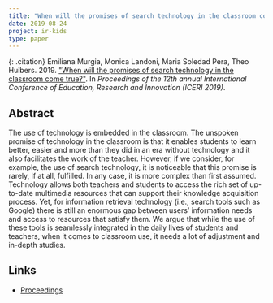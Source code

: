 ```yaml
---
title: "When will the promises of search technology in the classroom come true?"
date: 2019-08-24
project: ir-kids
type: paper
---
```


{: .citation}
Emiliana Murgia, Monica Landoni, Maria Soledad Pera, Theo Huibers. 2019. ["When will the promises of search technology in the classroom come true?"](#). In <cite>Proceedings of the  12th annual International Conference of Education, Research and Innovation (ICERI 2019)</cite>.

## Abstract

The use of technology is embedded in the classroom. The unspoken promise of technology in the classroom is that it enables students to learn better, easier and more than they did in an era without technology and it also facilitates the work of the teacher. However, if we consider, for example, the use of search technology, it is noticeable that this promise is rarely, if at all, fulfilled. In any case, it is more complex than first assumed. Technology allows both teachers and students to access the rich set of up-to-date multimedia resources that can support their knowledge acquisition process. Yet, for information retrieval technology (i.e., search tools such as Google) there is still an enormous gap between users’ information needs and access to resources that satisfy them. We argue that while the use of these tools is seamlessly integrated in the daily lives of students and teachers, when it comes to classroom use, it needs a lot of adjustment and in-depth studies.

## Links
* [Proceedings](https://library.iated.org/view/MURGIA2019WHE)
